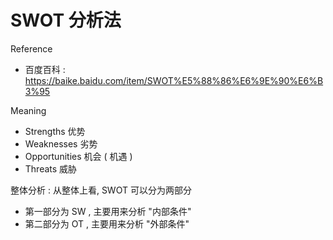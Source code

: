 # SWOT 分析法

Reference

- 百度百科 : https://baike.baidu.com/item/SWOT%E5%88%86%E6%9E%90%E6%B3%95

Meaning

- Strengths 优势
- Weaknesses 劣势
- Opportunities 机会 ( 机遇 )
- Threats 威胁

整体分析 : 从整体上看, SWOT 可以分为两部分

- 第一部分为 SW , 主要用来分析 "内部条件"
- 第二部分为 OT , 主要用来分析 "外部条件"
